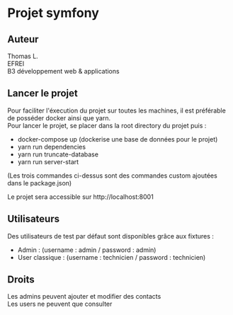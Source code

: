 # Projet symfony

## Auteur
Thomas L.  
EFREI  
B3 développement web & applications

## Lancer le projet
Pour faciliter l'éxecution du projet sur toutes les machines, il est préférable de posséder docker ainsi que yarn.  
Pour lancer le projet, se placer dans la root directory du projet puis :
- docker-compose up (dockerise une base de données pour le projet)
- yarn run dependencies
- yarn run truncate-database
- yarn run server-start  

(Les trois commandes ci-dessus sont des commandes custom ajoutées dans le package.json)  

Le projet sera accessible sur http://localhost:8001  

## Utilisateurs
Des utilisateurs de test par défaut sont disponibles grâce aux fixtures : 
- Admin : (username : admin / password : admin)
- User classique : (username : technicien / password : technicien)

## Droits
Les admins peuvent ajouter et modifier des contacts  
Les users ne peuvent que consulter